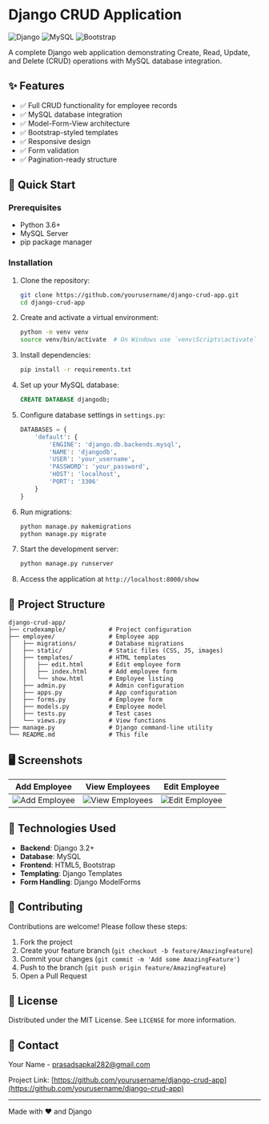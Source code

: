# Django CRUD Application

![Django](https://img.shields.io/badge/Django-092E20?style=for-the-badge&logo=django&logoColor=white)
![MySQL](https://img.shields.io/badge/MySQL-005C84?style=for-the-badge&logo=mysql&logoColor=white)
![Bootstrap](https://img.shields.io/badge/Bootstrap-563D7C?style=for-the-badge&logo=bootstrap&logoColor=white)

A complete Django web application demonstrating Create, Read, Update, and Delete (CRUD) operations with MySQL database integration.

## ✨ Features

- ✅ Full CRUD functionality for employee records
- ✅ MySQL database integration
- ✅ Model-Form-View architecture
- ✅ Bootstrap-styled templates
- ✅ Responsive design
- ✅ Form validation
- ✅ Pagination-ready structure

## 🚀 Quick Start

### Prerequisites
- Python 3.6+
- MySQL Server
- pip package manager

### Installation

1. Clone the repository:
   ```bash
   git clone https://github.com/yourusername/django-crud-app.git
   cd django-crud-app
   ```

2. Create and activate a virtual environment:
   ```bash
   python -m venv venv
   source venv/bin/activate  # On Windows use `venv\Scripts\activate`
   ```

3. Install dependencies:
   ```bash
   pip install -r requirements.txt
   ```

4. Set up your MySQL database:
   ```sql
   CREATE DATABASE djangodb;
   ```

5. Configure database settings in `settings.py`:
   ```python
   DATABASES = {
       'default': {
           'ENGINE': 'django.db.backends.mysql',
           'NAME': 'djangodb',
           'USER': 'your_username',
           'PASSWORD': 'your_password',
           'HOST': 'localhost',
           'PORT': '3306'
       }
   }
   ```

6. Run migrations:
   ```bash
   python manage.py makemigrations
   python manage.py migrate
   ```

7. Start the development server:
   ```bash
   python manage.py runserver
   ```

8. Access the application at `http://localhost:8000/show`

## 📂 Project Structure

```
django-crud-app/
├── crudexample/            # Project configuration
├── employee/               # Employee app
│   ├── migrations/         # Database migrations
│   ├── static/             # Static files (CSS, JS, images)
│   ├── templates/          # HTML templates
│   │   ├── edit.html       # Edit employee form
│   │   ├── index.html      # Add employee form
│   │   └── show.html       # Employee listing
│   ├── admin.py            # Admin configuration
│   ├── apps.py             # App configuration
│   ├── forms.py            # Employee form
│   ├── models.py           # Employee model
│   ├── tests.py            # Test cases
│   └── views.py            # View functions
├── manage.py               # Django command-line utility
└── README.md               # This file
```

## 🖥️ Screenshots

| Add Employee | View Employees | Edit Employee |
|--------------|----------------|---------------|
| ![Add Employee](media/image10.png) | ![View Employees](media/image12.png) | ![Edit Employee](media/image13.png) |

## 🔧 Technologies Used

- **Backend**: Django 3.2+
- **Database**: MySQL
- **Frontend**: HTML5, Bootstrap
- **Templating**: Django Templates
- **Form Handling**: Django ModelForms

## 🤝 Contributing

Contributions are welcome! Please follow these steps:

1. Fork the project
2. Create your feature branch (`git checkout -b feature/AmazingFeature`)
3. Commit your changes (`git commit -m 'Add some AmazingFeature'`)
4. Push to the branch (`git push origin feature/AmazingFeature`)
5. Open a Pull Request

## 📜 License

Distributed under the MIT License. See `LICENSE` for more information.

## 📧 Contact

Your Name - prasadsapkal282@gmail.com

Project Link: [https://github.com/yourusername/django-crud-app](https://github.com/yourusername/django-crud-app)

---

Made with ❤️ and Django